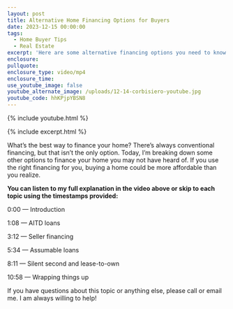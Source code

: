 ```yaml
---
layout: post
title: Alternative Home Financing Options for Buyers
date: 2023-12-15 00:00:00
tags:
  - Home Buyer Tips
  - Real Estate
excerpt: 'Here are some alternative financing options you need to know about. '
enclosure:
pullquote:
enclosure_type: video/mp4
enclosure_time:
use_youtube_image: false
youtube_alternate_image: /uploads/12-14-corbisiero-youtube.jpg
youtube_code: hhKPjpYBSN8
---
```

{% include youtube.html %}

{% include excerpt.html %}

What’s the best way to finance your home? There’s always conventional financing, but that isn’t the only option. Today, I’m breaking down some other options to finance your home you may not have heard of. If you use the right financing for you, buying a home could be more affordable than you realize.&nbsp;

**You can listen to my full explanation in the video above or skip to each topic using the timestamps provided:**

0:00 — Introduction&nbsp;

1:08 — AITD loans

3:12 — Seller financing

5:34 — Assumable loans

8:11 — Silent second and lease-to-own&nbsp;

10:58 — Wrapping things up

If you have questions about this topic or anything else, please call or email me. I am always willing to help!